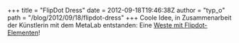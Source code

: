 +++
title = "FlipDot Dress"
date = 2012-09-18T19:46:38Z
author = "typ_o"
path = "/blog/2012/09/18/flipdot-dress"
+++
Coole Idee, in Zusammenarbeit der Künstlerin mit dem MetaLab entstanden:
Eine [Weste mit
Flipdot-Elementen](http://www.paulinevandongen.nl/eng/2012/flip-dot-dress-the-process/)\!
